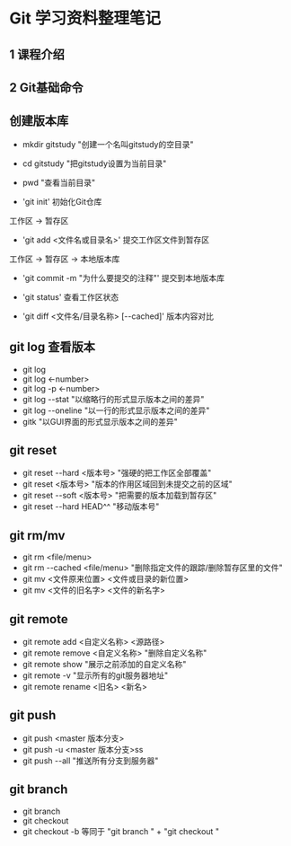 # Git 学习资料整理笔记
## 1 课程介绍
## 2 Git基础命令
## 创建版本库

- mkdir gitstudy "创建一个名叫gitstudy的空目录"
- cd gitstudy "把gitstudy设置为当前目录"
- pwd "查看当前目录"

- 'git init' 初始化Git仓库



工作区 -> 暂存区
- 'git add <文件名或目录名>' 提交工作区文件到暂存区

工作区 -> 暂存区 -> 本地版本库
- 'git commit -m "为什么要提交的注释"' 提交到本地版本库

- 'git status' 查看工作区状态

- 'git diff <文件名/目录名称> [--cached]' 版本内容对比

## git log 查看版本
- git log
- git log <-number>
- git log -p <-number>
- git log --stat "以缩略行的形式显示版本之间的差异"
- git log --oneline "以一行的形式显示版本之间的差异"
- gitk "以GUI界面的形式显示版本之间的差异"

## git reset
- git reset --hard <版本号> "强硬的把工作区全部覆盖"
- git reset <版本号> "版本的作用区域回到未提交之前的区域"
- git reset --soft <版本号> "把需要的版本加载到暂存区"
- git reset --hard HEAD^^ "移动版本号"

## git rm/mv
- git rm <file/menu>
- git rm --cached <file/menu> "删除指定文件的跟踪/删除暂存区里的文件"
- git mv <文件原来位置> <文件或目录的新位置>
- git mv <文件的旧名字> <文件的新名字>

## git remote
- git remote add <自定义名称> <源路径>
- git remote remove <自定义名称> "删除自定义名称"
- git remote show "展示之前添加的自定义名称"
- git remote -v "显示所有的git服务器地址"
- git remote rename <旧名> <新名>

## git push
- git push <remote name> <master 版本分支>
- git push -u <remote name> <master 版本分支>ss
- git push --all "推送所有分支到服务器"

## git branch
- git branch <new name>
- git checkout <branch name>
- git checkout -b <branch name> 等同于 "git branch <new name>" + "git checkout <branch name>"



